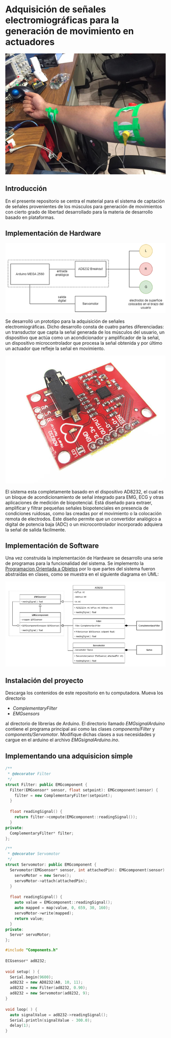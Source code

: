 # Adquisición de señales electromiográficas para la generación de movimiento en actuadores

![](https://github.com/NinoRataDeCMasMas/Adquisicion-de-senales-electromiograficas-para-la-generacion-de-movimiento-en-actuadores/blob/master/schematics/A1.jpeg)

## Introducción
En el presente repositorio se centra el material para el sistema de captación de señales provenientes de los músculos para generación de movimientos con cierto grado de libertad desarrollado para la materia de desarrollo basado en plataformas.

## Implementación de Hardware

![](https://github.com/NinoRataDeCMasMas/Adquisicion-de-senales-electromiograficas-para-la-generacion-de-movimiento-en-actuadores/blob/master/schematics/A2.png)

Se desarrolló un prototipo para la adquisición de señales electromiográficas. Dicho desarrollo consta de cuatro partes diferenciadas: un transductor que capta la señal generada de los músculos del usuario, un dispositivo que actúa como un acondicionador y amplificador de la señal, un dispositivo microcontrolador que procesa la señal obtenida y por último un actuador que refleje la señal en movimiento.

![](https://github.com/NinoRataDeCMasMas/Adquisicion-de-senales-electromiograficas-para-la-generacion-de-movimiento-en-actuadores/blob/master/schematics/A3.jpg)

El sistema esta completamente basado en el dispositivo AD8232, el cual es un bloque de acondicionamiento de señal integrado para EMG, ECG y otras aplicaciones de medición de biopotencial. Está diseñado para extraer, amplificar y filtrar pequeñas señales biopotenciales en presencia de condiciones ruidosas, como las creadas por el movimiento o la colocación remota de electrodos. Este diseño permite que un convertidor analógico a digital de potencia baja (ADC) o un microcontrolador incorporado adquiera la señal de salida fácilmente.

## Implementación de Software

Una vez construida la implementación de Hardware se desarrollo una serie de programas para la funcionalidad del sistema. Se implemento la [Programacion Orientada a Objetos](https://es.wikipedia.org/wiki/Programaci%C3%B3n_orientada_a_objetos) por lo que partes del sistema fueron abstraídas en clases, como se muestra en el siguiente diagrama en UML:

![](https://github.com/NinoRataDeCMasMas/Adquisicion-de-senales-electromiograficas-para-la-generacion-de-movimiento-en-actuadores/blob/master/schematics/A5.png)

## Instalación del proyecto
Descarga los contenidos de este repositorio en tu computadora. Mueva los directorio
 * _ComplementaryFilter_
 * _EMGsensors_

al directorio de librerias de Arduino. El directorio llamado _EMGsignalArduino_ contiene el programa principal asi como las clases _components/Filter_ y _components/Servomotor_. Modifique dichas clases a sus necesidades y cargue en el arduino el archivo _EMGsignalArduino.ino_. 

## Implementando una adquisicion simple

```C++
/**
 * @decorator Filter
 */
struct Filter: public EMGcomponent {  
  Filter(EMGsensor* sensor, float setpoint): EMGcomponent(sensor) {
    filter = new ComplementaryFilter(setpoint);  
  }
  
  float readingSignal() {
    return filter->compute(EMGcomponent::readingSignal());
  }
private:
  ComplementaryFilter* filter;
};
```

```C++
/**
 * @decorator Servomotor
 */
struct Servomotor: public EMGcomponent {  
  Servomotor(EMGsensor* sensor, int attachedPin): EMGcomponent(sensor) {
    servoMotor = new Servo();
    servoMotor->attach(attachedPin);  
  }
  
  float readingSignal() {
    auto value = EMGcomponent::readingSignal();
    auto mapped = map(value, 0, 659, 30, 160);
    servoMotor->write(mapped);
    return value;
  }
private:
  Servo* servoMotor;
};
```

```C++
#include "Components.h"

ECGsensor* ad8232;
 
void setup( ) {
  Serial.begin(9600);
  ad8232 = new AD8232(A0, 10, 11);
  ad8232 = new Filter(ad8232, 0.90);
  ad8232 = new Servomotor(ad8232, 9);
}

void loop( ) {
  auto signalValue = ad8232->readingSignal();
  Serial.println(signalValue - 300.0);
  delay(1);
}
```

